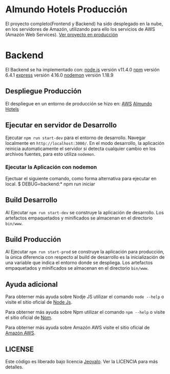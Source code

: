 # Almundo Hotels Producción
El proyecto completo(Frontend y Backend) ha sido desplegado en la nube, en los servidores de Amazón, utilizando para ello los servicios de AWS (Amazón Web Services). 
[Ver proyecto en producción](https://photos.estail.com/)

# Backend
El Backend se ha implementado con:
[node.js](https://nodejs.org/es/) versión v11.4.0
[npm](https://www.npmjs.com/) versión 6.4.1
[express](http://expressjs.com/) versión 4.16.0
[nodemon](https://nodemon.io/) versión 1.18.9

## Despliegue Producción
El despliegue en un entorno de producción se hizo en:
[AWS](https://aws.amazon.com/)
[Almundo Hotels](https://photos.estail.com/)


## Ejecutar en servidor de Desarrollo
Ejecutar `npm run start-dev` para el entorno de desarrollo. Navegar localmente en `http://localhost:3000/`. En el modo desarrollo, la aplicación reinicia automaticamente el servidor si detecta cualquier cambio en los archivos fuentes, para esto utiliza `nodemon`.

### Ejecutar la Aplicación con nodemon
Ejectuar el siguiente comando, como forma alternativa para ejecutar en local.
$ DEBUG=backend:* npm run iniciar

## Build Desarrollo
Al Ejecutar `npm run start-dev` se construye la aplicación de desarrollo. Los artefactos empaquetados y minificados se almacenan en el directorio `bin/www`. 

## Build Producción
Al Ejecutar `npm run start-prod` se construye la aplicación para producción, la única diferencia con respecto al build de desarrollo es la inicialización de una
variable que indica el entorno donde se despliega. Los artefactos empaquetados y minificados se almacenan en el directorio `bin/www`. 

## Ayuda adicional
Para obterner más ayuda sobre Nodje JS utilizar el comando `node --help` o visite el sitio oficial de 
[Node Js](https://nodejs.org/es/).

Para obterner más ayuda sobre Npm utilizar el comando `npm --help` o visite el sitio oficial de 
[Npm](https://www.npmjs.com/).

Para obterner más ayuda sobre Amazón AWS visite el sitio oficial de  [Amazón AWS](https://aws.amazon.com).


## LICENSE

Este código es liberado bajo licencia [Jeovalo](https://www.jeovalo.com). Ver la LICENCIA para más detalles.
